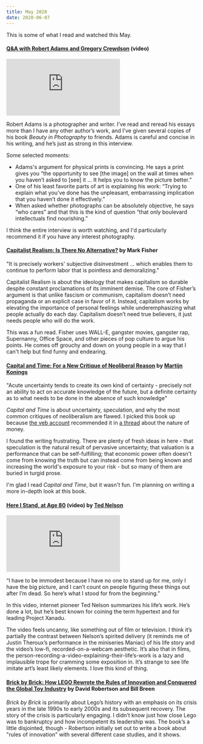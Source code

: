 ```yaml
---
title: May 2020
date: 2020-06-07
---
```


This is some of what I read and watched this May.

#### [Q&A with Robert Adams and Gregory Crewdson](https://www.youtube.com/watch?v=wdp4yqJNE8c) (video)

<div class="youtube-embed-container">        
  <iframe
    src="https://www.youtube-nocookie.com/embed/wdp4yqJNE8c"
    frameborder="0"
    allow="accelerometer; autoplay; encrypted-media; gyroscope; picture-in-picture"
    allowfullscreen
  ></iframe>
</div>

Robert Adams is a photographer and writer. I’ve read and reread his essays more than I have any other author’s work, and I’ve given several copies of his book _Beauty in Photography_ to friends. Adams is careful and concise in his writing, and he’s just as strong in this interview.

Some selected moments:

- Adams's argument for physical prints is convincing. He says a print gives you “the opportunity to see \[the image\] on the wall at times when you haven’t asked to \[see\] it ... It helps you to know the picture better.”
- One of his least favorite parts of art is explaining his work: “Trying to explain what you’ve done has the unpleasant, embarrassing implication that you haven’t done it effectively.”
- When asked whether photographs can be absolutely objective, he says “who cares” and that this is the kind of question “that only boulevard intellectuals find nourishing.”

I think the entire interview is worth watching, and I'd particularly recommend it if you have any interest photography.

#### [Capitalist Realism: Is There No Alternative?](https://www.johnhuntpublishing.com/zer0-books/our-books/capitalist-realism) by Mark Fisher

<p class="quote">
"It is precisely workers' subjective disinvestment ... which enables them to continue to perform labor that is pointless and demoralizing."
</p>

Capitalist Realism is about the ideology that makes capitalism so durable despite constant proclamations of its imminent demise. The core of Fisher’s argument is that unlike fascism or communism, capitalism doesn’t need propaganda or an explicit case in favor of it. Instead, capitalism works by elevating the importance of personal feelings while underemphasizing what people actually do each day. Capitalism doesn’t need true believers, it just needs people who will do the work.

This was a fun read. Fisher uses WALL-E, gangster movies, gangster rap, Supernanny, Office Space, and other pieces of pop culture to argue his points. He comes off grouchy and down on young people in a way that I can't help but find funny and endearing.

#### [Capital and Time: For a New Critique of Neoliberal Reason](https://www.sup.org/books/title/?id=29233) by [Martijn Konings](https://twitter.com/konings_martijn)

<p class="quote">
"Acute uncertainty tends to create its own kind of certainty - precisely not an ability to act on accurate knowledge of the future, but a definite certainty as to what needs to be done in the absence of such knowledge"
</p>

_Capital and Time_ is about uncertainty, speculation, and why the most common critiques of neoliberalism are flawed. I picked this book up because [the veb account](https://twitter.com/tragicbios) recommended it in [a thread](https://twitter.com/tragicbios/status/1241073957970862086) about the nature of money.

I found the writing frustrating. There are plenty of fresh ideas in here - that speculation is the natural result of pervasive uncertainty; that valuation is a performance that can be self-fulfilling; that economic power often doesn't come from knowing the truth but can instead come from being known and increasing the world's exposure to your risk - but so many of them are buried in turgid prose.

I'm glad I read _Capital and Time_, but it wasn't fun. I'm planning on writing a more in-depth look at this book.

#### [Here I Stand, at Age 80](https://www.youtube.com/watch?v=mmfjM-SGlGs) (video) by [Ted Nelson](http://ted.hyperland.com/)

<div class="youtube-embed-container">        
  <iframe
    src="https://www.youtube-nocookie.com/embed/mmfjM-SGlGs"
    frameborder="0"
    allow="accelerometer; autoplay; encrypted-media; gyroscope; picture-in-picture"
    allowfullscreen
  ></iframe>
</div>

<p class="quote">
“I have to be immodest because I have no one to stand up for me, only I have the big picture, and I can’t count on people figuring these things out after I’m dead. So here’s what I stood for from the beginning.”
</p>

In this video, internet pioneer Ted Nelson summarizes his life’s work. He’s done a lot, but he’s best known for coining the term hypertext and for leading Project Xanadu.

The video feels uncanny, like something out of film or television. I think it’s partially the contrast between Nelson’s spirited delivery (it reminds me of Justin Theroux’s performance in the miniseries Maniac) of his life story and the video’s low-fi, recorded-on-a-webcam aesthetic. It’s also that in films, the person-recording-a-video-explaining-their-life’s-work is a lazy and implausible trope for cramming some exposition in. It’s strange to see life imitate art’s least likely elements. I love this kind of thing.

#### [Brick by Brick: How LEGO Rewrote the Rules of Innovation and Conquered the Global Toy Industry](https://www.penguinrandomhouse.com/books/212945/brick-by-brick-by-david-c-robertson-with-bill-breen/) by David Robertson and Bill Breen

_Brick by Brick_ is primarily about Lego’s history with an emphasis on its crisis years in the late 1990s to early 2000s and its subsequent recovery. The story of the crisis is particularly engaging. I didn’t know just how close Lego was to bankruptcy and how incompetent its leadership was. The book’s a little disjointed, though - Robertson initially set out to write a book about "rules of innovation" with several different case studies, and it shows.
